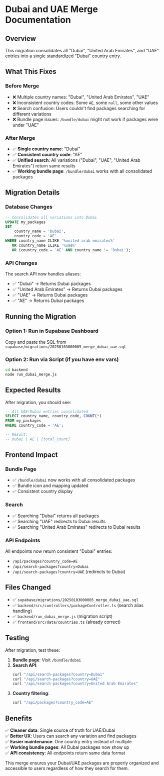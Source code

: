 # Dubai and UAE Merge Documentation

## Overview

This migration consolidates all "Dubai", "United Arab Emirates", and "UAE" entries into a single standardized "Dubai" country entry.

## What This Fixes

### Before Merge
- ❌ Multiple country names: "Dubai", "United Arab Emirates", "UAE"
- ❌ Inconsistent country codes: Some `AE`, some `null`, some other values
- ❌ Search confusion: Users couldn't find packages searching for different variations
- ❌ Bundle page issues: `/bundle/dubai` might not work if packages were under "UAE"

### After Merge
- ✅ **Single country name**: "Dubai"
- ✅ **Consistent country code**: "AE" 
- ✅ **Unified search**: All variations ("Dubai", "UAE", "United Arab Emirates") return same results
- ✅ **Working bundle page**: `/bundle/dubai` works with all consolidated packages

## Migration Details

### Database Changes
```sql
-- Consolidates all variations into Dubai
UPDATE my_packages 
SET 
    country_name = 'Dubai',
    country_code = 'AE'
WHERE country_name ILIKE '%united arab emirates%'
   OR country_name ILIKE '%uae%'
   OR (country_code = 'AE' AND country_name != 'Dubai');
```

### API Changes
The search API now handles aliases:
- ✅ "Dubai" → Returns Dubai packages
- ✅ "United Arab Emirates" → Returns Dubai packages  
- ✅ "UAE" → Returns Dubai packages
- ✅ "AE" → Returns Dubai packages

## Running the Migration

### Option 1: Run in Supabase Dashboard
Copy and paste the SQL from `supabase/migrations/20250103000005_merge_dubai_uae.sql`

### Option 2: Run via Script (if you have env vars)
```bash
cd backend
node run_dubai_merge.js
```

## Expected Results

After migration, you should see:
```sql
-- All UAE/Dubai entries consolidated
SELECT country_name, country_code, COUNT(*) 
FROM my_packages 
WHERE country_code = 'AE';

-- Result:
-- Dubai | AE | [total_count]
```

## Frontend Impact

### Bundle Page
- ✅ `/bundle/dubai` now works with all consolidated packages
- ✅ Bundle icon and mapping updated
- ✅ Consistent country display

### Search
- ✅ Searching "Dubai" returns all packages
- ✅ Searching "UAE" redirects to Dubai results
- ✅ Searching "United Arab Emirates" redirects to Dubai results

### API Endpoints
All endpoints now return consistent "Dubai" entries:
- `/api/packages?country_code=AE`
- `/api/search-packages?country=Dubai`
- `/api/search-packages?country=UAE` (redirects to Dubai)

## Files Changed

- ✅ `supabase/migrations/20250103000005_merge_dubai_uae.sql`
- ✅ `backend/src/controllers/packageController.ts` (search alias handling)
- ✅ `backend/run_dubai_merge.js` (migration script)
- ✅ `frontend/src/data/countries.ts` (already correct)

## Testing

After migration, test these:

1. **Bundle page**: Visit `/bundle/dubai` 
2. **Search API**: 
   ```bash
   curl "/api/search-packages?country=Dubai"
   curl "/api/search-packages?country=UAE"
   curl "/api/search-packages?country=United Arab Emirates"
   ```
3. **Country filtering**:
   ```bash
   curl "/api/packages?country_code=AE"
   ```

## Benefits

✅ **Cleaner data**: Single source of truth for UAE/Dubai  
✅ **Better UX**: Users can search any variation and find packages  
✅ **Easier maintenance**: One country entry instead of multiple  
✅ **Working bundle pages**: All Dubai packages now show up  
✅ **API consistency**: All endpoints return same data format  

This merge ensures your Dubai/UAE packages are properly organized and accessible to users regardless of how they search for them. 